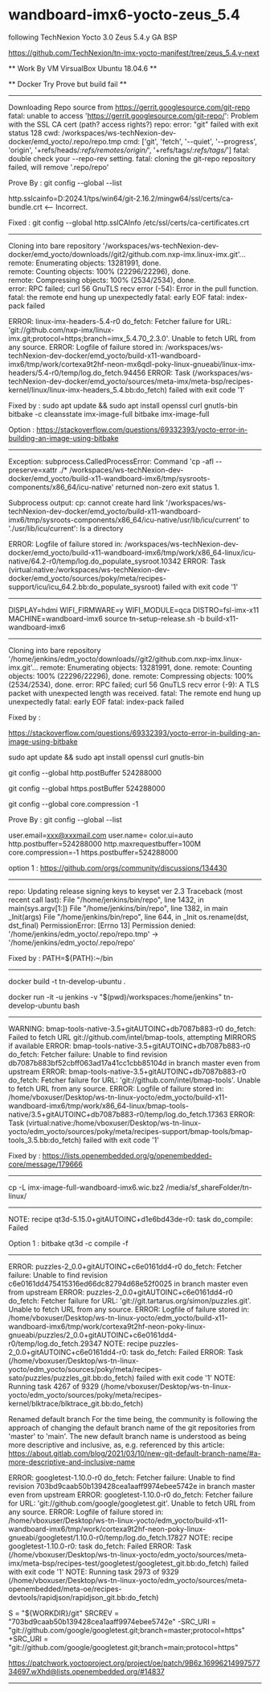 # wandboard-imx6-yocto-zeus_5.4

following TechNexion Yocto 3.0 Zeus 5.4.y GA BSP 

https://github.com/TechNexion/tn-imx-yocto-manifest/tree/zeus_5.4.y-next

** Work By VM VirsualBox Ubuntu 18.04.6 **

** Docker Try Prove but build fail **

----------------------------------------

Downloading Repo source from https://gerrit.googlesource.com/git-repo
fatal: unable to access 'https://gerrit.googlesource.com/git-repo/': Problem with the SSL CA cert (path? access rights?)
repo: error: "git" failed with exit status 128
  cwd: /workspaces/ws-techNexion-dev-docker/emd_yocto/.repo/repo.tmp
  cmd: ['git', 'fetch', '--quiet', '--progress', 'origin', '+refs/heads/*:refs/remotes/origin/*', '+refs/tags/*:refs/tags/*']
fatal: double check your --repo-rev setting.
fatal: cloning the git-repo repository failed, will remove '.repo/repo' 

Prove By : git config --global --list

http.sslcainfo=D:2024.1/tps/win64/git-2.16.2/mingw64/ssl/certs/ca-bundle.crt <-- Incorrect.

Fixed : git config --global http.sslCAInfo /etc/ssl/certs/ca-certificates.crt

--------------------------------------

Cloning into bare repository '/workspaces/ws-techNexion-dev-docker/emd_yocto/downloads//git2/github.com.nxp-imx.linux-imx.git'...
remote: Enumerating objects: 13281991, done.        
remote: Counting objects: 100% (22296/22296), done.        
remote: Compressing objects: 100% (2534/2534), done.        
error: RPC failed; curl 56 GnuTLS recv error (-54): Error in the pull function.
fatal: the remote end hung up unexpectedly
fatal: early EOF
fatal: index-pack failed

ERROR: linux-imx-headers-5.4-r0 do_fetch: Fetcher failure for URL: 'git://github.com/nxp-imx/linux-imx.git;protocol=https;branch=imx_5.4.70_2.3.0'. Unable to fetch URL from any source.
ERROR: Logfile of failure stored in: /workspaces/ws-techNexion-dev-docker/emd_yocto/build-x11-wandboard-imx6/tmp/work/cortexa9t2hf-neon-mx6qdl-poky-linux-gnueabi/linux-imx-headers/5.4-r0/temp/log.do_fetch.94456
ERROR: Task (/workspaces/ws-techNexion-dev-docker/emd_yocto/sources/meta-imx/meta-bsp/recipes-kernel/linux/linux-imx-headers_5.4.bb:do_fetch) failed with exit code '1'

Fixed by : sudo apt update && sudo apt install openssl curl gnutls-bin 
    bitbake -c cleansstate imx-image-full
    bitbake imx-image-full

Option : https://stackoverflow.com/questions/69332393/yocto-error-in-building-an-image-using-bitbake

--------------------------------------------------------------------------------------------------------

Exception: subprocess.CalledProcessError: Command 'cp -afl --preserve=xattr ./* /workspaces/ws-techNexion-dev-docker/emd_yocto/build-x11-wandboard-imx6/tmp/sysroots-components/x86_64/icu-native' returned non-zero exit status 1.

Subprocess output:
cp: cannot create hard link '/workspaces/ws-techNexion-dev-docker/emd_yocto/build-x11-wandboard-imx6/tmp/sysroots-components/x86_64/icu-native/usr/lib/icu/current' to './usr/lib/icu/current': Is a directory

ERROR: Logfile of failure stored in: /workspaces/ws-techNexion-dev-docker/emd_yocto/build-x11-wandboard-imx6/tmp/work/x86_64-linux/icu-native/64.2-r0/temp/log.do_populate_sysroot.10342
ERROR: Task (virtual:native:/workspaces/ws-techNexion-dev-docker/emd_yocto/sources/poky/meta/recipes-support/icu/icu_64.2.bb:do_populate_sysroot) failed with exit code '1'

----

DISPLAY=hdmi WIFI_FIRMWARE=y WIFI_MODULE=qca DISTRO=fsl-imx-x11 MACHINE=wandboard-imx6 source tn-setup-release.sh -b build-x11-wandboard-imx6

--------

Cloning into bare repository '/home/jenkins/edm_yocto/downloads//git2/github.com.nxp-imx.linux-imx.git'...
remote: Enumerating objects: 13281991, done.
remote: Counting objects: 100% (22296/22296), done.
remote: Compressing objects: 100% (2534/2534), done.
error: RPC failed; curl 56 GnuTLS recv error (-9): A TLS packet with unexpected length was received.
fatal: The remote end hung up unexpectedly
fatal: early EOF
fatal: index-pack failed

Fixed by : 

https://stackoverflow.com/questions/69332393/yocto-error-in-building-an-image-using-bitbake

sudo apt update && sudo apt install openssl curl gnutls-bin

git config --global http.postBuffer 524288000

git config --global https.postBuffer 524288000

git config --global core.compression -1

Prove By : git config --global --list

user.email=<xxx@xxxmail.com>
user.name=<User>
color.ui=auto
http.postbuffer=524288000
http.maxrequestbuffer=100M
core.compression=-1
https.postbuffer=524288000

option 1 : https://github.com/orgs/community/discussions/134430

-------------------------

repo: Updating release signing keys to keyset ver 2.3
Traceback (most recent call last):
  File "/home/jenkins/bin/repo", line 1432, in <module>
    main(sys.argv[1:])
  File "/home/jenkins/bin/repo", line 1382, in main
    _Init(args)
  File "/home/jenkins/bin/repo", line 644, in _Init
    os.rename(dst, dst_final)
PermissionError: [Errno 13] Permission denied: '/home/jenkins/edm_yocto/.repo/repo.tmp' -> '/home/jenkins/edm_yocto/.repo/repo'

Fixed by : PATH=${PATH}:~/bin 

--------------------------

docker build -t tn-develop-ubuntu .

docker run -it -u jenkins -v "$(pwd)/workspaces:/home/jenkins" tn-develop-ubuntu bash

----------------------------

WARNING: bmap-tools-native-3.5+gitAUTOINC+db7087b883-r0 do_fetch: Failed to fetch URL git://github.com/intel/bmap-tools, attempting MIRRORS if available
ERROR: bmap-tools-native-3.5+gitAUTOINC+db7087b883-r0 do_fetch: Fetcher failure: Unable to find revision db7087b883bf52cbff063ad17a41cc1cbb85104d in branch master even from upstream
ERROR: bmap-tools-native-3.5+gitAUTOINC+db7087b883-r0 do_fetch: Fetcher failure for URL: 'git://github.com/intel/bmap-tools'. Unable to fetch URL from any source.
ERROR: Logfile of failure stored in: /home/vboxuser/Desktop/ws-tn-linux-yocto/edm_yocto/build-x11-wandboard-imx6/tmp/work/x86_64-linux/bmap-tools-native/3.5+gitAUTOINC+db7087b883-r0/temp/log.do_fetch.17363
ERROR: Task (virtual:native:/home/vboxuser/Desktop/ws-tn-linux-yocto/edm_yocto/sources/poky/meta/recipes-support/bmap-tools/bmap-tools_3.5.bb:do_fetch) failed with exit code '1'

Fixed by : https://lists.openembedded.org/g/openembedded-core/message/179666

-----------------------------

cp -L imx-image-full-wandboard-imx6.wic.bz2  /media/sf_shareFolder/tn-linux/

------------------------------

NOTE: recipe qt3d-5.15.0+gitAUTOINC+d1e6bd43de-r0: task do_compile: Failed

Option 1 : bitbake qt3d -c compile -f

------------------------------

ERROR: puzzles-2_0.0+gitAUTOINC+c6e0161dd4-r0 do_fetch: Fetcher failure: Unable to find revision c6e0161dd475415316ed66dc82794d68e52f0025 in branch master even from upstream
ERROR: puzzles-2_0.0+gitAUTOINC+c6e0161dd4-r0 do_fetch: Fetcher failure for URL: 'git://git.tartarus.org/simon/puzzles.git'. Unable to fetch URL from any source.
ERROR: Logfile of failure stored in: /home/vboxuser/Desktop/ws-tn-linux-yocto/edm_yocto/build-x11-wandboard-imx6/tmp/work/cortexa9t2hf-neon-poky-linux-gnueabi/puzzles/2_0.0+gitAUTOINC+c6e0161dd4-r0/temp/log.do_fetch.29347
NOTE: recipe puzzles-2_0.0+gitAUTOINC+c6e0161dd4-r0: task do_fetch: Failed
ERROR: Task (/home/vboxuser/Desktop/ws-tn-linux-yocto/edm_yocto/sources/poky/meta/recipes-sato/puzzles/puzzles_git.bb:do_fetch) failed with exit code '1'
NOTE: Running task 4267 of 9329 (/home/vboxuser/Desktop/ws-tn-linux-yocto/edm_yocto/sources/poky/meta/recipes-kernel/blktrace/blktrace_git.bb:do_fetch)

Renamed default branch
For the time being, the community is following the approach of changing the default branch name of the git repositories from 'master' to 'main'. The new default branch name is understood as being more descriptive and inclusive, as, e.g. referenced by this article: https://about.gitlab.com/blog/2021/03/10/new-git-default-branch-name/#a-more-descriptive-and-inclusive-name

ERROR: googletest-1.10.0-r0 do_fetch: Fetcher failure: Unable to find revision 703bd9caab50b139428cea1aaff9974ebee5742e in branch master even from upstream
ERROR: googletest-1.10.0-r0 do_fetch: Fetcher failure for URL: 'git://github.com/google/googletest.git'. Unable to fetch URL from any source.
ERROR: Logfile of failure stored in: /home/vboxuser/Desktop/ws-tn-linux-yocto/edm_yocto/build-x11-wandboard-imx6/tmp/work/cortexa9t2hf-neon-poky-linux-gnueabi/googletest/1.10.0-r0/temp/log.do_fetch.17827
NOTE: recipe googletest-1.10.0-r0: task do_fetch: Failed
ERROR: Task (/home/vboxuser/Desktop/ws-tn-linux-yocto/edm_yocto/sources/meta-imx/meta-bsp/recipes-test/googletest/googletest_git.bb:do_fetch) failed with exit code '1'
NOTE: Running task 2973 of 9329 (/home/vboxuser/Desktop/ws-tn-linux-yocto/edm_yocto/sources/meta-openembedded/meta-oe/recipes-devtools/rapidjson/rapidjson_git.bb:do_fetch)

S = "${WORKDIR}/git"
SRCREV = "703bd9caab50b139428cea1aaff9974ebee5742e"
-SRC_URI = "git://github.com/google/googletest.git;branch=master;protocol=https"
+SRC_URI = "git://github.com/google/googletest.git;branch=main;protocol=https"

https://patchwork.yoctoproject.org/project/oe/patch/9B6z.1699621499757734697.wXhd@lists.openembedded.org/#14837

------------------------------

